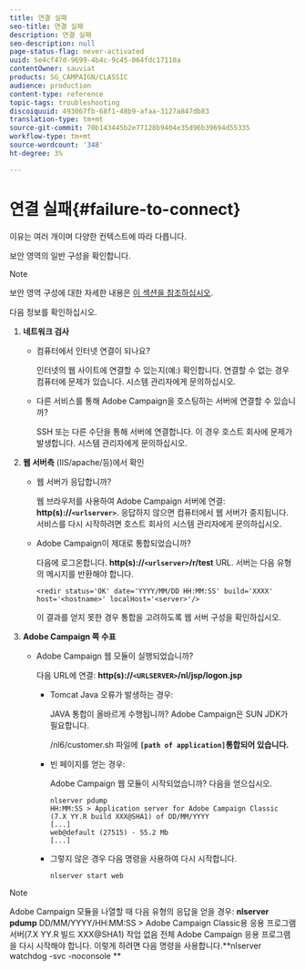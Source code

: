 ```yaml
---
title: 연결 실패
seo-title: 연결 실패
description: 연결 실패
seo-description: null
page-status-flag: never-activated
uuid: 5e4cf47d-9699-4b4c-9c45-064fdc17110a
contentOwner: sauviat
products: SG_CAMPAIGN/CLASSIC
audience: production
content-type: reference
topic-tags: troubleshooting
discoiquuid: 493067fb-68f1-48b9-afaa-3127a847db83
translation-type: tm+mt
source-git-commit: 70b143445b2e77128b9404e35d96b39694d55335
workflow-type: tm+mt
source-wordcount: '348'
ht-degree: 3%

---
```



# 연결 실패{#failure-to-connect}

이유는 여러 개이며 다양한 컨텍스트에 따라 다릅니다.

보안 영역의 일반 구성을 확인합니다.

>[!NOTE]
>
>보안 영역 구성에 대한 자세한 내용은 [이 섹션을 참조하십시오](../../installation/using/configuring-campaign-server.md#defining-security-zones).

다음 정보를 확인하십시오.

1. **네트워크 검사**

   * 컴퓨터에서 인터넷 연결이 되나요?

      인터넷의 웹 사이트에 연결할 수 있는지(예:) 확인합니다. 연결할 수 없는 경우 컴퓨터에 문제가 있습니다. 시스템 관리자에게 문의하십시오.

   * 다른 서비스를 통해 Adobe Campaign을 호스팅하는 서버에 연결할 수 있습니까?

      SSH 또는 다른 수단을 통해 서버에 연결합니다. 이 경우 호스트 회사에 문제가 발생합니다. 시스템 관리자에게 문의하십시오.

1. **웹 서버측** (IIS/apache/등)에서 확인

   * 웹 서버가 응답합니까?

      웹 브라우저를 사용하여 Adobe Campaign 서버에 연결: **http(s)://`<urlserver>`**. 응답하지 않으면 컴퓨터에서 웹 서버가 중지됩니다. 서비스를 다시 시작하려면 호스트 회사의 시스템 관리자에게 문의하십시오.

   * Adobe Campaign이 제대로 통합되었습니까?

      다음에 로그온합니다. **http(s)://`<urlserver>`/r/test** URL. 서버는 다음 유형의 메시지를 반환해야 합니다.

      ```
      <redir status='OK' date='YYYY/MM/DD HH:MM:SS' build='XXXX' host='<hostname>' localHost='<server>'/>
      ```

      이 결과를 얻지 못한 경우 통합을 고려하도록 웹 서버 구성을 확인하십시오.

1. **Adobe Campaign 쪽 수표**

   * Adobe Campaign 웹 모듈이 실행되었습니까?

      다음 URL에 연결: **http(s)://`<URLSERVER>`/nl/jsp/logon.jsp**

      * Tomcat Java 오류가 발생하는 경우:

         JAVA 통합이 올바르게 수행됩니까? Adobe Campaign은 SUN JDK가 필요합니다.

         /nl6/customer.sh 파일에 **`[path of application]`통합되어 있습니다.**

      * 빈 페이지를 얻는 경우:

         Adobe Campaign 웹 모듈이 시작되었습니까? 다음을 얻으십시오.

         ```
         nlserver pdump
         HH:MM:SS > Application server for Adobe Campaign Classic (7.X YY.R build XXX@SHA1) of DD/MM/YYYY
         [...]
         web@default (27515) - 55.2 Mb
         [...]
         ```

      * 그렇지 않은 경우 다음 명령을 사용하여 다시 시작합니다.

         ```
         nlserver start web
         ```
>[!NOTE]
>
>Adobe Campaign 모듈을 나열할 때 다음 유형의 응답을 얻을 경우: **nlserver pdump**
>DD/MM/YYYY/HH:MM:SS > Adobe Campaign Classic용 응용 프로그램 서버(7.X YY.R 빌드 XXX@SHA1) 작업 없음 전체 Adobe Campaign 응용 프로그램을 다시 시작해야 합니다. 이렇게 하려면 다음 명령을 사용합니다.**nlserver watchdog -svc -noconsole **
